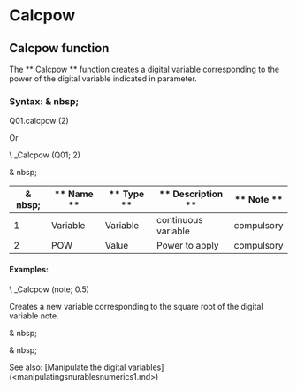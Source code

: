 # Calcpow

## Calcpow function

The ** Calcpow ** function creates a digital variable corresponding to the power of the digital variable indicated in parameter.

### Syntax: & nbsp;

Q01.calcpow (2)

Or

\ _Calcpow (Q01; 2)

& nbsp;

|& nbsp;|** Name ** |** Type ** |** Description ** |** Note ** |
|--- |--- |--- |--- |--- |
|&#49;|Variable |Variable |continuous variable |compulsory |
|&#50;|POW |Value |Power to apply |compulsory |


#### Examples:

\ _Calcpow (note; 0.5)

Creates a new variable corresponding to the square root of the digital variable note.

& nbsp;

& nbsp;

See also: [Manipulate the digital variables] (<manipulatingsnurablesnumerics1.md>)
